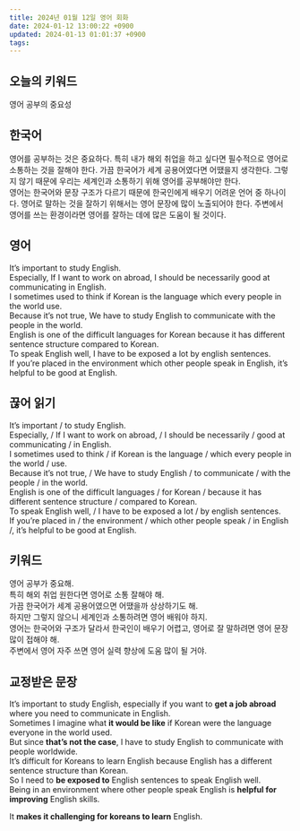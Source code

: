 ```yaml
---
title: 2024년 01월 12일 영어 회화
date: 2024-01-12 13:00:22 +0900
updated: 2024-01-13 01:01:37 +0900
tags: 
---
```


## 오늘의 키워드

영어 공부의 중요성

## 한국어

영어를 공부하는 것은 중요하다. 특히 내가 해외 취업을 하고 싶다면 필수적으로 영어로 소통하는 것을 잘해야 한다. 가끔 한국어가 세계 공용어였다면 어땠을지 생각한다. 그렇지 않기 때문에 우리는 세계인과 소통하기 위해 영어를 공부해야만 한다.  
영어는 한국어와 문장 구조가 다르기 때문에 한국인에게 배우기 어려운 언어 중 하나이다. 영어로 말하는 것을 잘하기 위해서는 영어 문장에 많이 노출되어야 한다. 주변에서 영어를 쓰는 환경이라면 영어를 잘하는 데에 많은 도움이 될 것이다. 

## 영어

It’s important to study English.  
Especially, If I want to work on abroad, I should be necessarily good at communicating in English.  
I sometimes used to think if Korean is the language which every people in the world use.  
Because it’s not true, We have to study English to communicate with the people in the world.  
English is one of the difficult languages for Korean because it has different sentence structure compared to Korean.  
To speak English well, I have to be exposed a lot by english sentences.  
If you’re placed in the environment which other people speak in English, it’s helpful to be good at English. 

## 끊어 읽기

It’s important / to study English.  
Especially, / If I want to work on abroad, / I should be necessarily / good at communicating / in English.  
I sometimes used to think / if Korean is the language / which every people in the world / use.  
Because it’s not true, / We have to study English / to communicate / with the people / in the world.  
English is one of the difficult languages / for Korean / because it has different sentence structure / compared to Korean.  
To speak English well, / I have to be exposed a lot / by english sentences.  
If you’re placed in / the environment / which other people speak / in English /, it’s helpful to be good at English. 

## 키워드

영어 공부가 중요해.  
특히 해외 취업 원한다면 영어로 소통 잘해야 해.  
가끔 한국어가 세계 공용어였으면 어땠을까 상상하기도 해.  
하지만 그렇지 않으니 세계인과 소통하려면 영어 배워야 하지.  
영어는 한국어와 구조가 달라서 한국인이 배우기 어렵고, 영어로 잘 말하려면 영어 문장 많이 접해야 해.  
주변에서 영어 자주 쓰면 영어 실력 향상에 도움 많이 될 거야.

## 교정받은 문장

It’s important to study English, especially if you want to **get a job abroad** where you need to communicate in English.  
Sometimes I imagine what **it would be like** if Korean were the language everyone in the world used.  
But since **that’s not the case**, I have to study English to communicate with people worldwide.  
It’s difficult for Koreans to learn English because English has a different sentence structure than Korean.  
So I need to **be exposed to** English sentences to speak English well.  
Being in an environment where other people speak English is **helpful for improving** English skills.  

It **makes it challenging for koreans to learn** English. 